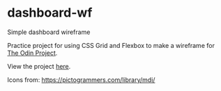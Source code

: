 # dashboard-wf
Simple dashboard wireframe

Practice project for using CSS Grid and Flexbox to make a wireframe for [The Odin Project](https://www.theodinproject.com/lessons/node-path-intermediate-html-and-css-admin-dashboard).

View the project [here](https://jackfed.github.io/dashboard-wf/).

Icons from: https://pictogrammers.com/library/mdi/
